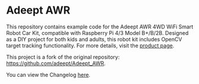 # Adeept AWR

This repository contains example code for the Adeept AWR 4WD WiFi Smart Robot Car Kit, compatible with Raspberry Pi 4/3 Model B+/B/2B. Designed as a DIY project for both kids and adults, this robot kit includes OpenCV target tracking functionality. For more details, visit the [product page](https://www.adeept.com/adeept-awr-4wd-wifi-smart-robot-car-kit-for-raspberry-pi-3-model-b-b-2b-diy-robot-kit-for-kids-and-adults-opencv-target-tracking_p0122_s0033.html).

This project is a fork of the original repository: https://github.com/adeept/Adeept_AWR.

You can view the Changelog [here](https://github.com/51moon/Adeept_AWR/blob/main/CHANGELOG.md).
